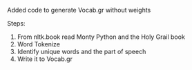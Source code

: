 Added code to generate Vocab.gr without weights

Steps: 

1. From nltk.book read Monty Python and the Holy Grail book
2. Word Tokenize
3. Identify unique words and the part of speech
4. Write it to Vocab.gr
